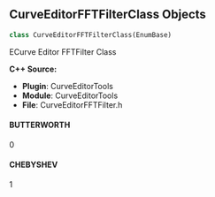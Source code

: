 ## CurveEditorFFTFilterClass Objects

```python
class CurveEditorFFTFilterClass(EnumBase)
```

ECurve Editor FFTFilter Class

**C++ Source:**

- **Plugin**: CurveEditorTools
- **Module**: CurveEditorTools
- **File**: CurveEditorFFTFilter.h

<a id="unreal.CurveEditorFFTFilterClass.BUTTERWORTH"></a>

#### BUTTERWORTH

0

<a id="unreal.CurveEditorFFTFilterClass.CHEBYSHEV"></a>

#### CHEBYSHEV

1

<a id="unreal.CurveEditorFFTFilterType"></a>